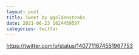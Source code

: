 ```yaml
--- 
layout: post 
title: Tweet by @goldensteaks 
date: 2021-06-23 1624459597 
categories: twitter 
--- 
```

https://twitter.com/o/status/1407711674551967753